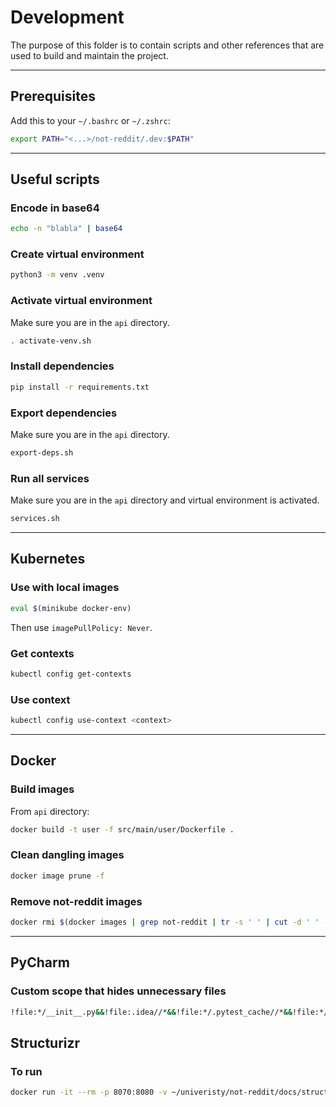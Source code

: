 # Development

The purpose of this folder is to contain scripts and other references that are used to build and
maintain the project.

---

## Prerequisites

Add this to your `~/.bashrc` or `~/.zshrc`:

```bash
export PATH="<...>/not-reddit/.dev:$PATH"
```

---

## Useful scripts

### Encode in base64

```bash
echo -n "blabla" | base64
```

### Create virtual environment

```bash
python3 -m venv .venv
```

### Activate virtual environment

Make sure you are in the `api` directory.

```bash
. activate-venv.sh
```

### Install dependencies

```bash
pip install -r requirements.txt
```

### Export dependencies

Make sure you are in the `api` directory.

```bash
export-deps.sh
```

### Run all services

Make sure you are in the `api` directory and virtual environment is activated.

```bash
services.sh
```

---

## Kubernetes

### Use with local images

```bash
eval $(minikube docker-env)
```

Then use `imagePullPolicy: Never`.

### Get contexts

```bash
kubectl config get-contexts

```

### Use context

```bash
kubectl config use-context <context>
```

---

## Docker

### Build images

From `api` directory:

```bash
docker build -t user -f src/main/user/Dockerfile .
```

### Clean dangling images

```bash
docker image prune -f
```

### Remove not-reddit images

```bash
docker rmi $(docker images | grep not-reddit | tr -s ' ' | cut -d ' ' -f 3)
```

---

## PyCharm

### Custom scope that hides unnecessary files

```bash
!file:*/__init__.py&&!file:.idea//*&&!file:*/.pytest_cache//*&&!file:*/.coverage&&!file:*/htmlcov//&&!file:*/.venv//
```

## Structurizr

### To run

```bash
docker run -it --rm -p 8070:8080 -v ~/univeristy/not-reddit/docs/structurizr:/usr/local/structurizr structurizr/lite
```
